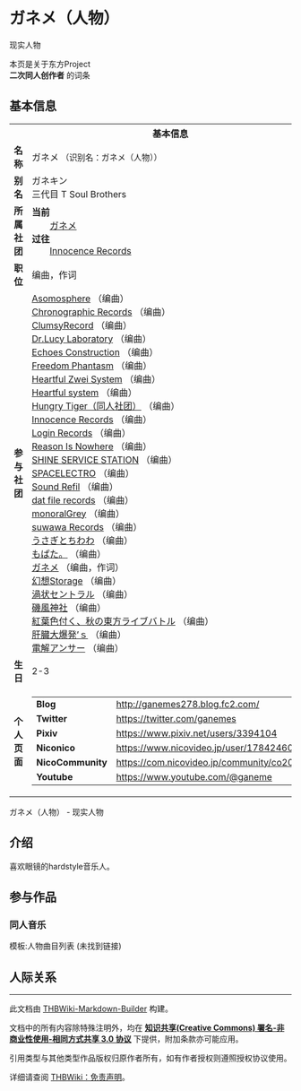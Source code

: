 # ガネメ（人物）

<!-- source html: G:\repos\THBWiki-Markdown-Builder\THBWikiMarkdown\Temp\main\3\3e\ns0%3A%E3%82%AC%E3%83%8D%E3%83%A1%EF%BC%88%E4%BA%BA%E7%89%A9%EF%BC%89.html -->

现实人物

本页是关于东方Project  
 **二次同人创作者** 的词条

## 基本信息

<table><tbody><tr><th colspan="3">基本信息</th></tr><tr><td class="label"><b>名称</b></td><td> ガネメ <span style="font-size:90%;">（识别名：ガネメ（人物））</span></td></tr><tr><td class="label"><b>别名</b></td><td>ガネキン<br>三代目 T Soul Brothers</td></tr><tr><td class="label"><b>所属社团</b></td><td><b>当前</b><div style="margin-left:2em;"><a href="./ガネメ.md" title="ガネメ">ガネメ</a></div><b>过往</b><div style="margin-left:2em;"><a href="./Innocence_Records.md" title="Innocence Records">Innocence Records</a></div></td></tr><tr><td class="label"><b>职位</b></td><td>编曲，作词</td></tr><tr><td class="label"><b>参与社团</b></td><td><a href="./Asomosphere.md" title="Asomosphere">Asomosphere</a> （编曲）<br><a href="./Chronographic_Records.md" title="Chronographic Records">Chronographic Records</a> （编曲）<br><a href="./ClumsyRecord.md" title="ClumsyRecord">ClumsyRecord</a> （编曲）<br><a href="./Dr.Lucy_Laboratory.md" title="Dr.Lucy Laboratory">Dr.Lucy Laboratory</a> （编曲）<br><a href="./Echoes_Construction.md" title="Echoes Construction">Echoes Construction</a> （编曲）<br><a href="./Freedom_Phantasm.md" title="Freedom Phantasm">Freedom Phantasm</a> （编曲）<br><a href="./Heartful_Zwei_System.md" title="Heartful Zwei System">Heartful Zwei System</a> （编曲）<br><a href="./Heartful_system.md" title="Heartful system">Heartful system</a> （编曲）<br><a href="./Hungry_Tiger（同人社团）.md" title="Hungry Tiger（同人社团）">Hungry Tiger（同人社团）</a> （编曲）<br><a href="./Innocence_Records.md" title="Innocence Records">Innocence Records</a> （编曲）<br><a href="./Login_Records.md" title="Login Records">Login Records</a> （编曲）<br><a href="./Reason_Is_Nowhere.md" title="Reason Is Nowhere">Reason Is Nowhere</a> （编曲）<br><a href="./SHINE_SERVICE_STATION.md" title="SHINE SERVICE STATION">SHINE SERVICE STATION</a> （编曲）<br><a href="./SPACELECTRO.md" title="SPACELECTRO">SPACELECTRO</a> （编曲）<br><a href="./Sound_Refil.md" title="Sound Refil">Sound Refil</a> （编曲）<br><a href="./dat_file_records.md" title="dat file records">dat file records</a> （编曲）<br><a href="./monoralGrey.md" title="monoralGrey">monoralGrey</a> （编曲）<br><a href="./suwawa_Records.md" title="suwawa Records">suwawa Records</a> （编曲）<br><a href="./うさぎとちわわ.md" title="うさぎとちわわ">うさぎとちわわ</a> （编曲）<br><a href="./もぱた。.md" title="もぱた。">もぱた。</a> （编曲）<br><a href="./ガネメ.md" title="ガネメ">ガネメ</a> （编曲，作词）<br><a href="./幻想Storage.md" title="幻想Storage">幻想Storage</a> （编曲）<br><a href="./渦状セントラル.md" title="渦状セントラル">渦状セントラル</a> （编曲）<br><a href="/index.php?title=%E7%A3%AF%E9%A2%A8%E7%A5%9E%E7%A4%BE&amp;action=edit&amp;redlink=1" class="new" title="磯風神社（页面不存在）">磯風神社</a> （编曲）<br><a href="./紅葉色付く、秋の東方ライブバトル.md" title="紅葉色付く、秋の東方ライブバトル">紅葉色付く、秋の東方ライブバトル</a> （编曲）<br><a href="./肝臓大爆発’ｓ.md" title="肝臓大爆発’ｓ">肝臓大爆発’ｓ</a> （编曲）<br><a href="./電解アンサー.md" title="電解アンサー">電解アンサー</a> （编曲）</td></tr><tr><td class="label"><b>生日</b></td><td>2-3</td></tr><tr><td class="label"><b>个人页面</b></td><td><table border="0" cellspacing="0" cellpadding="0"><tbody><tr><td><b>Blog</b></td><td><a rel="nofollow" class="external free" href="http://ganemes278.blog.fc2.com/">http://ganemes278.blog.fc2.com/</a></td></tr><tr><td><b>Twitter</b></td><td><a rel="nofollow" class="external free" href="https://twitter.com/ganemes">https://twitter.com/ganemes</a></td></tr><tr><td><b>Pixiv</b></td><td><a rel="nofollow" class="external free" href="https://www.pixiv.net/users/3394104">https://www.pixiv.net/users/3394104</a></td></tr><tr><td><b>Niconico</b></td><td><a rel="nofollow" class="external free" href="https://www.nicovideo.jp/user/17842460">https://www.nicovideo.jp/user/17842460</a></td></tr><tr><td><b>NicoCommunity</b></td><td><a rel="nofollow" class="external free" href="https://com.nicovideo.jp/community/co2097025">https://com.nicovideo.jp/community/co2097025</a></td></tr><tr><td><b>Youtube</b></td><td><a rel="nofollow" class="external free" href="https://www.youtube.com/@ganeme">https://www.youtube.com/@ganeme</a></td></tr></tbody></table></td></tr></tbody></table>

ガネメ（人物） - 现实人物

## 介绍
  
喜欢眼镜的hardstyle音乐人。
  


## 参与作品

### 同人音乐
  
模板:人物曲目列表 (未找到链接)
  


## 人际关系




---

此文档由 [THBWiki-Markdown-Builder](https://github.com/Delsin-Yu/THBWiki-Markdown-Builder) 构建。

文档中的所有内容除特殊注明外，均在 [**知识共享(Creative Commons) 署名-非商业性使用-相同方式共享 3.0 协议**](https://creativecommons.org/licenses/by-sa/3.0/deed.zh-hans) 下提供，附加条款亦可能应用。

引用类型与其他类型作品版权归原作者所有，如有作者授权则遵照授权协议使用。

详细请查阅 [THBWiki：免责声明](https://thbwiki.cc/THBWiki:%E5%85%8D%E8%B4%A3%E5%A3%B0%E6%98%8E)。

